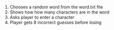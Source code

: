 1. Chooses a random word from the word.txt file
2. Shows how how many characters are in the word
3. Asks player to enter a character
4. Player gets 8 incorrect guesses before losing